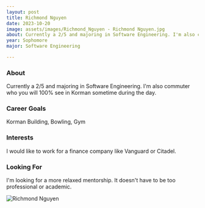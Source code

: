```yaml
---
layout: post
title: Richmond Nguyen 
date: 2023-10-20
image: assets/images/Richmond_Nguyen - Richmond Nguyen.jpg
about: Currently a 2/5 and majoring in Software Engineering. I'm also commuter who you will 100% see in Korman sometime during the day.
year: Sophomore
major: Software Engineering

---
```


### About

Currently a 2/5 and majoring in Software Engineering. I'm also commuter who you will 100% see in Korman sometime during the day.

### Career Goals

Korman Building, Bowling, Gym

### Interests

I would like to work for a finance company like Vanguard or Citadel.

### Looking For

I'm looking for a more relaxed mentorship. It doesn't have to be too professional or academic.

<div class="text-center my-5">
    <img src="https://sase-drexel.github.io/mentorship-2023/assets/images/Richmond_Nguyen - Richmond Nguyen.jpg" alt="Richmond Nguyen" class="rounded post-img" />
</div>
